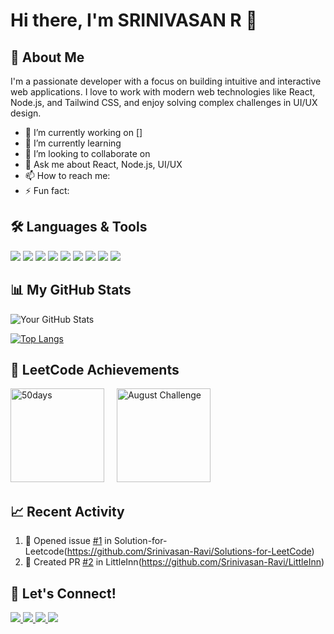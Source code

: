 # Hi there, I'm SRINIVASAN R 👋

## 🚀 About Me
I'm a passionate developer with a focus on building intuitive and interactive web applications. I love to work with modern web technologies like React, Node.js, and Tailwind CSS, and enjoy solving complex challenges in UI/UX design.

- 🔭 I’m currently working on []  
- 🌱 I’m currently learning   
- 👯 I’m looking to collaborate on   
- 💬 Ask me about React, Node.js, UI/UX  
- 📫 How to reach me:  
- ⚡ Fun fact:

## 🛠️ Languages & Tools
<p>
  <img src="https://img.shields.io/badge/JavaScript-323330?style=for-the-badge&logo=javascript&logoColor=F7DF1E" />
  <img src="https://img.shields.io/badge/React-20232A?style=for-the-badge&logo=react&logoColor=61DAFB" />
  <img src="https://img.shields.io/badge/Tailwind_CSS-38B2AC?style=for-the-badge&logo=tailwind-css&logoColor=white" />
  <img src="https://img.shields.io/badge/Node.js-43853D?style=for-the-badge&logo=node.js&logoColor=white" />
  <img src="https://img.shields.io/badge/Express.js-404D59?style=for-the-badge" />
  <img src="https://img.shields.io/badge/MongoDB-4EA94B?style=for-the-badge&logo=mongodb&logoColor=white" />
  <img src="https://img.shields.io/badge/Git-F05032?style=for-the-badge&logo=git&logoColor=white" />
  <img src="https://img.shields.io/badge/Docker-2496ED?style=for-the-badge&logo=docker&logoColor=white" />
  <img src="https://img.shields.io/badge/VS_Code-0078d7?style=for-the-badge&logo=visual-studio-code&logoColor=white" />
</p>

## 📊 My GitHub Stats
![Your GitHub Stats](https://github-readme-stats.vercel.app/api?username=Srinivasan-Ravi&show_icons=true&theme=radical)

[![Top Langs](https://github-readme-stats.vercel.app/api/top-langs/?username=Srinivasan-Ravi&layout=compact&theme=radical)](https://github.com/Srinivasan-Ravi/github-readme-stats)

## 🏅 LeetCode Achievements
<p>
  <img src="https://assets.leetcode.com/static_assets/marketing/2024-50.gif" alt="50days" width="150"/>
  <img width="12" /> <!-- space between the badges -->
  <img src="https://leetcode.com/static/images/badges/2024/gif/2024-08.gif" alt="August Challenge" width="150"/>
  <img width="12" />
</p>



## 📈 Recent Activity
<!--START_SECTION:activity-->
1. 🎉 Opened issue [#1](https://github.com/Srinivasan-Ravi/Solutions-for-LeetCode/issues) in Solution-for-Leetcode(https://github.com/Srinivasan-Ravi/Solutions-for-LeetCode)
2. 💪 Created PR [#2](https://github.com/Srinivasan-Ravi/LittleInn/pulls) in LittleInn(https://github.com/Srinivasan-Ravi/LittleInn)
<!--END_SECTION:activity-->

## 🔗 Let's Connect!
<p>
  <a href="https://www.linkedin.com/in/srinivasan-r-b13195256/" target="_blank">
    <img src="https://img.shields.io/badge/LinkedIn-blue?style=for-the-badge&logo=linkedin" />
  </a>
  <a href="https://leetcode.com/Srinivasan_Ravi" target="_blank">
    <img src="https://img.shields.io/badge/LeetCode-FFA116?style=for-the-badge&logo=leetcode&logoColor=black" />
  </a>
  <a href="mailto:sriniravir05@gmail.com">
    <img src="https://img.shields.io/badge/Email-D14836?style=for-the-badge&logo=gmail&logoColor=white" />
  </a>
  <a href="https://github.com/Srinivasan-Ravi" target="_blank">
    <img src="https://img.shields.io/badge/GitHub-181717?style=for-the-badge&logo=github" />
  </a>
</p>
